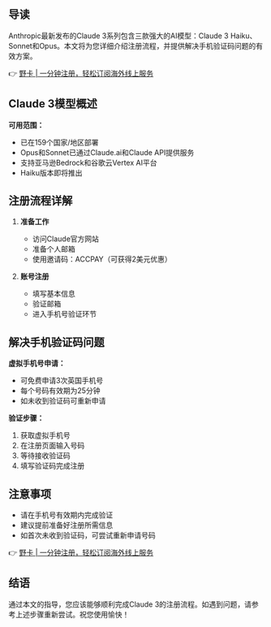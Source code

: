 ## 导读

Anthropic最新发布的Claude 3系列包含三款强大的AI模型：Claude 3 Haiku、Sonnet和Opus。本文将为您详细介绍注册流程，并提供解决手机验证码问题的有效方案。

👉 [野卡 | 一分钟注册，轻松订阅海外线上服务](https://bit.ly/bewildcard)

## Claude 3模型概述

**可用范围：**
- 已在159个国家/地区部署
- Opus和Sonnet已通过Claude.ai和Claude API提供服务
- 支持亚马逊Bedrock和谷歌云Vertex AI平台
- Haiku版本即将推出

## 注册流程详解

1. **准备工作**
   - 访问Claude官方网站
   - 准备个人邮箱
   - 使用邀请码：ACCPAY（可获得2美元优惠）

2. **账号注册**
   - 填写基本信息
   - 验证邮箱
   - 进入手机号验证环节

## 解决手机验证码问题

**虚拟手机号申请：**
- 可免费申请3次英国手机号
- 每个号码有效期为25分钟
- 如未收到验证码可重新申请

**验证步骤：**
1. 获取虚拟手机号
2. 在注册页面输入号码
3. 等待接收验证码
4. 填写验证码完成注册

## 注意事项

- 请在手机号有效期内完成验证
- 建议提前准备好注册所需信息
- 如首次未收到验证码，可尝试重新申请号码

👉 [野卡 | 一分钟注册，轻松订阅海外线上服务](https://bit.ly/bewildcard)

## 结语

通过本文的指导，您应该能够顺利完成Claude 3的注册流程。如遇到问题，请参考上述步骤重新尝试。祝您使用愉快！